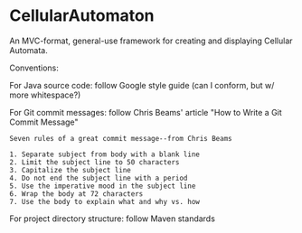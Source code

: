 # CellularAutomaton

An MVC-format, general-use framework for creating and displaying Cellular Automata.

Conventions:

For Java source code: follow Google style guide (can I conform, but w/ more whitespace?)

For Git commit messages: follow Chris Beams' article "How to Write a Git Commit Message"

	Seven rules of a great commit message--from Chris Beams

    1. Separate subject from body with a blank line
    2. Limit the subject line to 50 characters
    3. Capitalize the subject line
    4. Do not end the subject line with a period
    5. Use the imperative mood in the subject line
    6. Wrap the body at 72 characters
    7. Use the body to explain what and why vs. how

For project directory structure: follow Maven standards